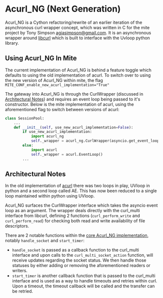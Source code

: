 # Acurl_NG (Next Generation)

Acurl_NG is a Cython refactoring/rewrite of an earlier iteration of the asynchronous curl wrapper concept, which was written in C for the mite project by Tony Simpson <agjasimpson@gmail.com>.
It is an asynchronous wrapper around [libcurl](https://curl.se/libcurl/) which is built to interface with the Uvloop python library.

## Using Acurl_NG In Mite

The current implementation of Acurl_NG is behind a feature toggle which defaults to using the old implementation of acurl. To switch over to using the new version of Acurl_NG within mite, the flag `MITE_CONF_enable_new_acurl_implementation="True"`

The gateway into Acurl_NG is through the CurlWrapper (discussed in [Architectural Notes](#Architectural-Notes)) and requires an event loop being passed to it's constructor. Below is the mite implementation of acurl, using the aforementioned flag to switch between versions of acurl:

```python
class SessionPool:
    ...
    def __init__(self, use_new_acurl_implementation=False):
        if use_new_acurl_implementation:
            import acurl_ng
            self._wrapper = acurl_ng.CurlWrapper(asyncio.get_event_loop())
        else:
            import acurl
            self._wrapper = acurl.EventLoop()
        ...
```

## Architectural Notes

In the old implementation of [acurl](../acurl) there was two loops in play, UVloop in python and a second loop called AE. This has now been reduced to a single loop maintained within python using UVloop.

Acurl_NG surfaces the CurlWrapper interface which takes the asyncio event loop as an argument. The wrapper deals directly with the curl_multi interface from libcurl, defining 2 functions (`curl_perform_write` and `curl_perform_read`) for checking both read and write availability of file descriptors.

There are 2 notable functions within the [core Acurl_NG implementation](./src/acurl.pyx), notably `handle_socket` and `start_timer`:

- `handle_socket` is passed as a callback function to the curl_multi interface and upon calls to the `curl_multi_socket_action` function, will receive updates regarding the socket status. We then handle those statuses by either adding or removing the aforementioned readers or writers.
- `start_timer` is another callback function that is passed to the curl_multi interface and is used as a way to handle timeouts and retries within curl. Upon a timeout, the timeout callback will be called and the transfer can be retried.
